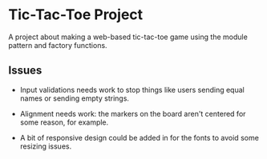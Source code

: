 # Tic-Tac-Toe Project

A project about making a web-based tic-tac-toe game using the module pattern and factory functions.

## Issues

  - Input validations needs work to stop things like users sending equal names or sending empty strings.

  - Alignment needs work: the markers on the board aren't centered for some reason, for example.

  - A bit of responsive design could be added in for the fonts to avoid some resizing issues.
